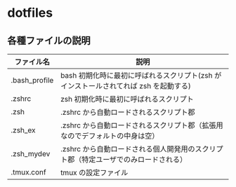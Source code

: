 # dotfiles

## 各種ファイルの説明

| ファイル名    | 説明                                                                                 |
| ------------- | ------------------------------------------------------------------------------------ |
| .bash_profile | bash 初期化時に最初に呼ばれるスクリプト(zsh がインストールされてれば zsh を起動する) |
| .zshrc        | zsh 初期化時に最初に呼ばれるスクリプト                                               |
| .zsh          | .zshrc から自動ロードされるスクリプト郡                                              |
| .zsh_ex       | .zshrc から自動ロードされるスクリプト郡（拡張用なのでデフォルトの中身は空）          |
| .zsh_mydev    | .zshrc から自動ロードされる個人開発用のスクリプト郡（特定ユーザでのみロードされる）  |
| .tmux.conf    | tmux の設定ファイル                                                                  |
